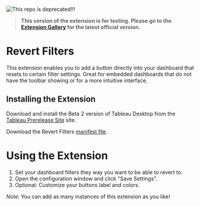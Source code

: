 ![This repo is deprecated!!!](https://img.shields.io/badge/Status-Deprecated-Red)
>**This version of the extension is for testing. Please go to the [Extension Gallery](https://extensiongallery.tableau.com/products/29) for the latest official version.**

# Revert Filters
This extension enables you to add a button directly into your dashboard that resets to certain filter settings. Great for embedded dashboards that do not have the toolbar showing or for a more intuitive interface.

## Installing the Extension

Download and install the Beta 2 version of Tableau Desktop from the [Tableau Prerelease Site](https://prerelease.tableau.com) site. 

Download the Revert Filters [manifest file](https://keshiarose.github.io/Date-Updater-React/DateUpdater.trex). 

# Using the Extension
1. Set your dashboard filters they way you want to be able to revert to.
2. Open the configuration window and click "Save Settings".
3. Optional: Customize your buttons label and colors.

*Note:* You can add as many instances of this extension as you like!

